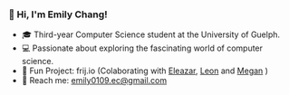 ### 🍒 Hi, I'm Emily Chang!
- 🎓 Third-year Computer Science student at the University of Guelph.
- 💻 Passionate about exploring the fascinating world of computer science.  
- 🚀 Fun Project: frij.io (Colaborating with [Eleazar](https://github.com/P541M), [Leon](https://github.com/quoctynoob) and [Megan](https://github.com/megdcosta) )
- 📧 Reach me: emily0109.ec@gmail.com
